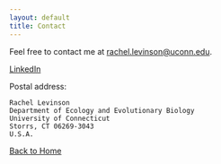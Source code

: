 ```yaml
---
layout: default
title: Contact
---
```


Feel free to contact me at <rachel.levinson@uconn.edu>.

[LinkedIn](https://www.linkedin.com/in/rachel-levinson-7a6a8732b)

Postal address:

    Rachel Levinson  
    Department of Ecology and Evolutionary Biology  
    University of Connecticut  
    Storrs, CT 06269-3043  
    U.S.A.

[Back to Home](/)
